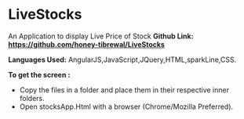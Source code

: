 # LiveStocks
An Application to display Live Price of Stock
**Github Link: https://github.com/honey-tibrewal/LiveStocks**

**Languages Used:** AngularJS,JavaScript,JQuery,HTML,sparkLine,CSS.

**To get the screen :**

- Copy the files in a folder and place them in their respective inner folders.
- Open stocksApp.Html with a browser (Chrome/Mozilla Preferred).
